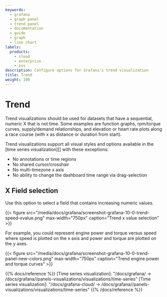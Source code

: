 ```yaml
---
keywords:
  - grafana
  - graph panel
  - trend panel
  - documentation
  - guide
  - graph
  - line chart
labels:
  products:
    - cloud
    - enterprise
    - oss
description: Configure options for Grafana's trend visualization
title: Trend
weight: 100
---
```


# Trend

Trend visualizations should be used for datasets that have a sequential, numeric X that is not time. Some examples are function graphs, rpm/torque curves, supply/demand relationships, and elevation or heart rate plots along a race course (with x as distance or duration from start).

Trend visualizations support all visual styles and options available in the [time series visualization][] with these exceptions:

- No annotations or time regions
- No shared cursor/crosshair
- No multi-timezone x axis
- No ability to change the dashboard time range via drag-selection

## X Field selection

Use this option to select a field that contains increasing numeric values.

{{< figure src="/media/docs/grafana/screenshot-grafana-10-0-trend-speed-xvalue.png" max-width="750px" caption="Trend x value selection" >}}

For example, you could represent engine power and torque versus speed where speed is plotted on the x axis and power and torque are plotted on the y axes.

{{< figure src="/media/docs/grafana/screenshot-grafana-10-0-trend-panel-new-colors.png" max-width="750px" caption="Trend engine power and torque curves" >}}

{{% docs/reference %}}
[Time series visualization]: "/docs/grafana/ -> /docs/grafana/<GRAFANA VERSION>/panels-visualizations/visualizations/time-series"
[Time series visualization]: "/docs/grafana-cloud/ -> /docs/grafana/<GRAFANA VERSION>/panels-visualizations/visualizations/time-series"
{{% /docs/reference %}}
